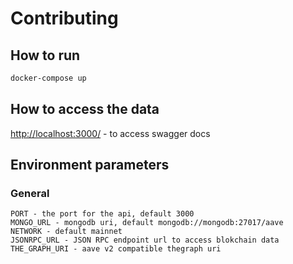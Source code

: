 # Contributing

## How to run

```bash
docker-compose up
```

## How to access the data

[http://localhost:3000/](http://localhost:3000/) - to access swagger docs

## Environment parameters

### General

    PORT - the port for the api, default 3000
    MONGO_URL - mongodb uri, default mongodb://mongodb:27017/aave
    NETWORK - default mainnet
    JSONRPC_URL - JSON RPC endpoint url to access blokchain data
    THE_GRAPH_URI - aave v2 compatible thegraph uri
